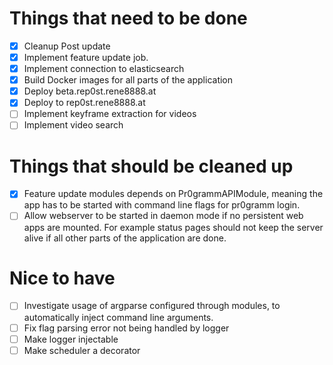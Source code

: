 # Things that need to be done

- [x] Cleanup Post update
- [x] Implement feature update job.
- [x] Implement connection to elasticsearch
- [x] Build Docker images for all parts of the application
- [x] Deploy beta.rep0st.rene8888.at
- [x] Deploy to rep0st.rene8888.at
- [ ] Implement keyframe extraction for videos
- [ ] Implement video search
  
# Things that should be cleaned up
- [x] Feature update modules depends on Pr0grammAPIModule, meaning the app
      has to be started with command line flags for pr0gramm login.
- [ ] Allow webserver to be started in daemon mode if no persistent web apps are mounted.
      For example status pages should not keep the server alive if all other parts of the
      application are done.

# Nice to have
- [ ] Investigate usage of argparse configured through modules, to automatically
      inject command line arguments.
- [ ] Fix flag parsing error not being handled by logger
- [ ] Make logger injectable
- [ ] Make scheduler a decorator
